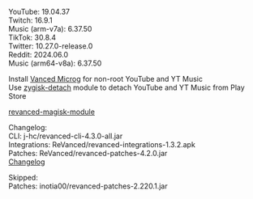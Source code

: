 YouTube: 19.04.37  
Twitch: 16.9.1  
Music (arm-v7a): 6.37.50  
TikTok: 30.8.4  
Twitter: 10.27.0-release.0  
Reddit: 2024.06.0  
Music (arm64-v8a): 6.37.50  

Install [Vanced Microg](https://github.com/TeamVanced/VancedMicroG/releases) for non-root YouTube and YT Music  
Use [zygisk-detach](https://github.com/j-hc/zygisk-detach) module to detach YouTube and YT Music from Play Store  

[revanced-magisk-module](https://github.com/j-hc/revanced-magisk-module)  

Changelog:  
CLI: j-hc/revanced-cli-4.3.0-all.jar  
Integrations: ReVanced/revanced-integrations-1.3.2.apk  
Patches: ReVanced/revanced-patches-4.2.0.jar  
[Changelog](https://github.com/ReVanced/revanced-patches/releases/tag/v4.2.0)  

Skipped:  
Patches: inotia00/revanced-patches-2.220.1.jar        
